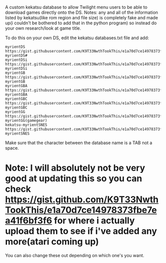 A custom kekatsu database to allow Twilight menu users to be able to download games directly onto the DS. Notes: any and all of the information listed by kekatsu(like rom region and file size) is completely fake and made up(i couldn't be bothered to add that in the python program) so instead do your own research/look at game title. 

To do this on your own DS, edit the kekatsu databases.txt file and add:
```
myrientDS	https://gist.githubusercontent.com/K9T33NwthTookThis/e1a70d7ce14978373fbe7ea41f6bf3f6/raw/ce59506eb22d3d40ae53def90711c3387c70b749/kekatsu-myrientDS#
myrientDSi	https://gist.githubusercontent.com/K9T33NwthTookThis/e1a70d7ce14978373fbe7ea41f6bf3f6/raw/ce59506eb22d3d40ae53def90711c3387c70b749/kekatsu-myrientDSi
myrientGB	https://gist.githubusercontent.com/K9T33NwthTookThis/e1a70d7ce14978373fbe7ea41f6bf3f6/raw/ce59506eb22d3d40ae53def90711c3387c70b749/kekatsu-myrientGB
myrientGBA	https://gist.githubusercontent.com/K9T33NwthTookThis/e1a70d7ce14978373fbe7ea41f6bf3f6/raw/ce59506eb22d3d40ae53def90711c3387c70b749/kekatsu-myrientGBA
myrientGBC	https://gist.githubusercontent.com/K9T33NwthTookThis/e1a70d7ce14978373fbe7ea41f6bf3f6/raw/ce59506eb22d3d40ae53def90711c3387c70b749/kekatsu-myrientGBC
myrientGG  https://gist.githubusercontent.com/K9T33NwthTookThis/e1a70d7ce14978373fbe7ea41f6bf3f6/raw/ce59506eb22d3d40ae53def90711c3387c70b749/kekatsu-myrientGG(gamegear)
kekatsu-myrientSNES  https://gist.githubusercontent.com/K9T33NwthTookThis/e1a70d7ce14978373fbe7ea41f6bf3f6/raw/13af83482e841c1b19f1d31c99402c1a9f52f051/kekatsu-myrientSNES
```
Make sure that the character between the database name is a TAB not a space.

# Note: I will absolutely not be very good at updating this so you can check https://gist.github.com/K9T33NwthTookThis/e1a70d7ce14978373fbe7ea41f6bf3f6 for where i actually upload them to see if i've added any more(atari coming up)

You can also change these out depending on which one's you want.
